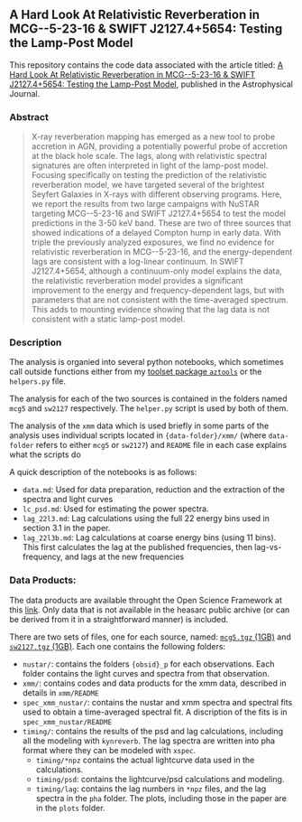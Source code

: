 ## A Hard Look At Relativistic Reverberation in MCG--5-23-16 \& SWIFT J2127.4+5654: Testing the Lamp-Post Model

This repository contains the code data associated with the article titled: [A Hard Look At Relativistic Reverberation in MCG--5-23-16 \& SWIFT J2127.4+5654: Testing the Lamp-Post Model](), published in the Astrophysical Journal.

### Abstract
> X-ray reverberation mapping has emerged as a new tool to probe accretion in AGN, providing a potentially powerful probe of accretion at the black hole scale. The lags, along with relativistic spectral signatures are often interpreted in light of the lamp-post model. Focusing specifically on testing the prediction of the relativistic reverberation model, we have targeted several of the brightest Seyfert Galaxies in X-rays with different observing programs. Here, we report the results from two large campaigns with NuSTAR targeting MCG--5-23-16 and SWIFT J2127.4+5654 to test the model predictions in the 3-50 keV band. These are two of three sources that showed indications of a delayed Compton hump in early data. With triple the previously analyzed exposures, we find no evidence for relativistic reverberation in MCG--5-23-16, and the energy-dependent lags are consistent with a log-linear continuum. In SWIFT J2127.4+5654, although a continuum-only model explains the data, the relativistic reverberation model provides a significant improvement to the energy and frequency-dependent lags, but with parameters that are not consistent with the time-averaged spectrum. This adds to mounting evidence showing that the lag data is not consistent with a static lamp-post model. 


### Description
The analysis is organied into several python notebooks, which sometimes call outside functions either from my [toolset package `aztools`](https://zoghbi-a.github.io/aztools) or the `helpers.py` file. 

The analysis for each of the two sources is contained in the folders named `mcg5` and `sw2127` respectively. The `helper.py` script is used by both of them.

The analysis of the `xmm` data which is used briefly in some parts of the analysis uses individual scripts located in `{data-folder}/xmm/` (where `data-folder` refers to either `mcg5` or `sw2127`) and `README` file in each case explains what the scripts do

A quick description of the notebooks is as follows:

- `data.md`: Used for data preparation, reduction and the extraction of the spectra and light curves 
- `lc_psd.md`: Used for estimating the power spectra.
- `lag_22l3.md`: Lag calculations using the full 22 energy bins used in section 3.1 in the paper.
- `lag_22l3b.md`: Lag calculations at coarse energy bins (using 11 bins). This first calculates the lag at the published frequencies, then lag-vs-frequency, and lags at the new frequencies


### Data Products:
The data products are available throught the Open Science Framework at this [link](). Only data that is not available in the heasarc public archive (or can be derived from it in a straightforward manner) is included. 

There are two sets of files, one for each source, named: [`mcg5.tgz` (1GB)](https://osf.io/9m5du/download) and [`sw2127.tgz` (1GB)](https://osf.io/buhd7/download). Each one contains the following folders:
- `nustar/`: contains the folders `{obsid}_p` for each observations. Each folder contains the light curves and spectra from that observation.
- `xmm/`: contains codes and data products for the xmm data, described in details in `xmm/README`
- `spec_xmm_nustar/`: contains the nustar and xmm spectra and spectral fits used to obtain a time-averaged spectral fit.  A discription of the fits is in `spec_xmm_nustar/README`
- `timing/`: contains the results of the psd and lag calculations, including all the modeling with `kynreverb`. The lag spectra are written into pha format where they can be modeled with `xspec`.
    - `timing/*npz` contains the actual lightcurve data used in the calculations.
    - `timing/psd`: contains the lightcurve/psd calculations and modeling.
    - `timing/lag`: contains the lag numbers in `*npz` files, and the lag spectra in the `pha` folder. The plots, including those in the paper are in the `plots` folder.
